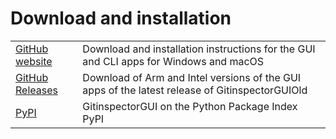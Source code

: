 # Download and installation

|  |  |
|----|----|
| [GitHub website](https://github.com/davbeek/gitinspectorgui-old) | Download and installation instructions for the GUI and CLI apps for Windows and macOS |
| [GitHub Releases](https://github.com/davbeek/gitinspectorgui-old/releases) | Download of Arm and Intel versions of the GUI apps of the latest release of GitinspectorGUIOld |
| [PyPI](https://pypi.org/project/gitinspectorgui/) | GitinspectorGUI on the Python Package Index PyPI |
